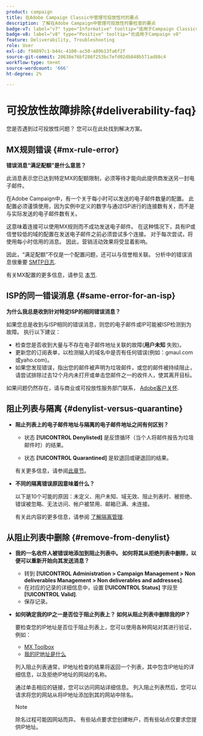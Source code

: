 ```yaml
---
product: campaign
title: 在Adobe Campaign Classic中管理可投放性时的要点
description: 了解在Adobe Campaign中管理可投放性时要检查的要点
badge-v7: label="v7" type="Informative" tooltip="适用于Campaign Classicv7"
badge-v8: label="v8" type="Positive" tooltip="也适用于Campaign v8"
feature: Deliverability, Troubleshooting
role: User
exl-id: f94897c1-b44c-4100-ac50-a89b13fa6f2f
source-git-commit: 28638e76bf286f253bc7efd02db848b571ad88c4
workflow-type: tm+mt
source-wordcount: '666'
ht-degree: 2%

---
```


# 可投放性故障排除{#deliverability-faq}

您是否遇到过可投放性问题？ 您可以在此处找到解决方案。

## MX规则错误 {#mx-rule-error}

**错误消息“满足配额”是什么意思？**

此消息表示您已达到特定MX的配额限制，必须等待才能向此提供商发送另一封电子邮件。

在Adobe Campaign中，有一个关于每小时可以发送的电子邮件数量的配置。 此配置必须谨慎使用，因为实例中定义的数字与通过ISP进行的连接数有关，而不是与实际发送的电子邮件数有关。

这意味着连接可以使用MX规则而不成功发送电子邮件。 在这种情况下，具有IP或信誉较低的域的配置在发送电子邮件之前必须尝试多个连接。 对于每次尝试，将使用每小时信用的消息。 因此，营销活动效果将受显着影响。

因此，“满足配额”不仅是一个配置问题，还可以与信誉相关联。 分析中的错误消息很重要 [SMTP日志](../../production/using/monitoring-processes.md#smtp-errors-per-domain).

有关MX配置的更多信息，请参见 [本节](../../installation/using/email-deliverability.md#mx-configuration).

## ISP的同一错误消息 {#same-error-for-an-isp}

**为什么我总是收到针对特定ISP的相同错误消息？**

如果您总是收到与ISP相同的错误消息，则您的电子邮件或IP可能被ISP检测到为故障。 执行以下建议：
* 检查您是否收到大量与不存在电子邮件地址关联的故障(**用户未知** 失败)。
* 更新您的订阅表单，以检测输入的域名中是否有任何错误(例如：gmaul.com或yaho.com)。
* 如果您发现错误，指出您的邮件被声明为垃圾邮件，或您的邮件被持续阻止，请尝试排除过去12个月内未打开或单击您邮件之一的收件人，使其离开目标。

如果问题仍然存在，请与商业或可投放性服务部门联系， [Adobe客户关怀](https://helpx.adobe.com/cn/enterprise/admin-guide.html/enterprise/using/support-for-experience-cloud.ug.html).

## 阻止列表与隔离 {#denylist-versus-quarantine}

* **阻止列表上的电子邮件地址与隔离的电子邮件地址之间有何区别？**

   * 状态 **[!UICONTROL Denylisted]** 是反馈循环（当个人将邮件报告为垃圾邮件时）的结果。

   * 状态 **[!UICONTROL Quarantined]** 是软退回或硬退回的结果。

  有关更多信息，请参阅[此章节](understanding-quarantine-management.md#quarantine-vs-denylist)。

* **不同的隔离错误原因意味着什么？**

  以下是10个可能的原因：未定义、用户未知、域无效、阻止列表时、被拒绝、错误被忽略、无法访问、帐户被禁用、邮箱已满、未连接。

  有关此内容的更多信息，请参阅 [了解隔离管理](understanding-quarantine-management.md).

## 从阻止列表中删除 {#remove-from-denylist}

* **我的一名收件人被错误地添加到阻止列表中。 如何将其从拒绝列表中删除，以便可以重新开始向其发送消息？**

   * 转到 **[!UICONTROL Administration > Campaign Management > Non deliverables Management > Non deliverables and addresses]**.
   * 在对应的记录的详细信息中，设置 **[!UICONTROL Status]** 字段至 **[!UICONTROL Valid]**.
   * 保存记录。

* **如何确定我的IP之一是否位于阻止列表上？ 如何从阻止列表中删除我的IP？**

  要检查您的IP地址是否位于阻止列表上，您可以使用各种网站对其进行验证，例如：
   * [MX Toolbox](https://mxtoolbox.com/)
   * [我的IP地址是什么](https://whatismyipaddress.com)

  列入阻止列表通常，IP地址检查的结果将返回一个列表，其中包含IP地址的详细信息，以及拒绝IP地址的网站的名称。

  通过单击相应的链接，您可以访问网站详细信息。 列入阻止列表然后，您可以请求将您的网站从将IP地址添加到其的网站中除名。

  >[!NOTE]
  >
  >除名过程可能因网站而异。 有些站点要求您创建帐户，而有些站点仅要求您提供IP地址。
